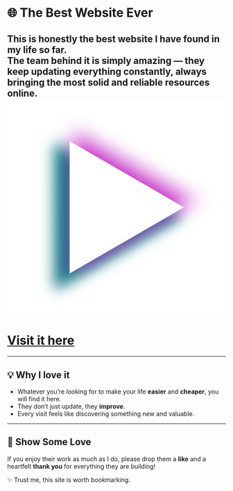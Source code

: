 # 🌐 The Best Website Ever  

This is honestly the **best website I have found in my life so far**.  
The team behind it is simply amazing — they keep updating everything constantly, always bringing the **most solid and reliable resources online**.  
![Hashing Example](../../assets/img31.png)
---


# [Visit it here](https://fmhy.net/beginners-guide)



---

## 💡 Why I love it  
- Whatever you’re looking for to make your life **easier** and **cheaper**, you will find it here.  
- They don’t just update, they **improve**.  
- Every visit feels like discovering something new and valuable.  

---

## 🙌 Show Some Love  
If you enjoy their work as much as I do, please drop them a **like** and a heartfelt **thank you** for everything they are building!  

✨ Trust me, this site is worth bookmarking.  

